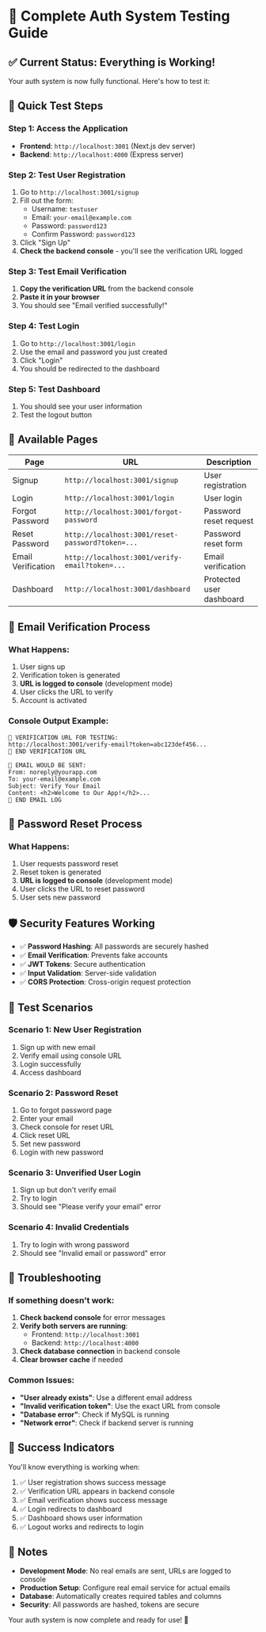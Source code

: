 # 🧪 Complete Auth System Testing Guide

## ✅ Current Status: Everything is Working!

Your auth system is now fully functional. Here's how to test it:

## 🚀 Quick Test Steps

### Step 1: Access the Application
- **Frontend**: `http://localhost:3001` (Next.js dev server)
- **Backend**: `http://localhost:4000` (Express server)

### Step 2: Test User Registration
1. Go to `http://localhost:3001/signup`
2. Fill out the form:
   - Username: `testuser`
   - Email: `your-email@example.com`
   - Password: `password123`
   - Confirm Password: `password123`
3. Click "Sign Up"
4. **Check the backend console** - you'll see the verification URL logged

### Step 3: Test Email Verification
1. **Copy the verification URL** from the backend console
2. **Paste it in your browser**
3. You should see "Email verified successfully!"

### Step 4: Test Login
1. Go to `http://localhost:3001/login`
2. Use the email and password you just created
3. Click "Login"
4. You should be redirected to the dashboard

### Step 5: Test Dashboard
1. You should see your user information
2. Test the logout button

## 🔗 Available Pages

| Page | URL | Description |
|------|-----|-------------|
| Signup | `http://localhost:3001/signup` | User registration |
| Login | `http://localhost:3001/login` | User login |
| Forgot Password | `http://localhost:3001/forgot-password` | Password reset request |
| Reset Password | `http://localhost:3001/reset-password?token=...` | Password reset form |
| Email Verification | `http://localhost:3001/verify-email?token=...` | Email verification |
| Dashboard | `http://localhost:3001/dashboard` | Protected user dashboard |

## 📧 Email Verification Process

### What Happens:
1. User signs up
2. Verification token is generated
3. **URL is logged to console** (development mode)
4. User clicks the URL to verify
5. Account is activated

### Console Output Example:
```
🔗 VERIFICATION URL FOR TESTING:
http://localhost:3001/verify-email?token=abc123def456...
🔗 END VERIFICATION URL

📧 EMAIL WOULD BE SENT:
From: noreply@yourapp.com
To: your-email@example.com
Subject: Verify Your Email
Content: <h2>Welcome to Our App!</h2>...
📧 END EMAIL LOG
```

## 🔐 Password Reset Process

### What Happens:
1. User requests password reset
2. Reset token is generated
3. **URL is logged to console** (development mode)
4. User clicks the URL to reset password
5. User sets new password

## 🛡️ Security Features Working

- ✅ **Password Hashing**: All passwords are securely hashed
- ✅ **Email Verification**: Prevents fake accounts
- ✅ **JWT Tokens**: Secure authentication
- ✅ **Input Validation**: Server-side validation
- ✅ **CORS Protection**: Cross-origin request protection

## 🎯 Test Scenarios

### Scenario 1: New User Registration
1. Sign up with new email
2. Verify email using console URL
3. Login successfully
4. Access dashboard

### Scenario 2: Password Reset
1. Go to forgot password page
2. Enter your email
3. Check console for reset URL
4. Click reset URL
5. Set new password
6. Login with new password

### Scenario 3: Unverified User Login
1. Sign up but don't verify email
2. Try to login
3. Should see "Please verify your email" error

### Scenario 4: Invalid Credentials
1. Try to login with wrong password
2. Should see "Invalid email or password" error

## 🔧 Troubleshooting

### If something doesn't work:

1. **Check backend console** for error messages
2. **Verify both servers are running**:
   - Frontend: `http://localhost:3001`
   - Backend: `http://localhost:4000`
3. **Check database connection** in backend console
4. **Clear browser cache** if needed

### Common Issues:

- **"User already exists"**: Use a different email address
- **"Invalid verification token"**: Use the exact URL from console
- **"Database error"**: Check if MySQL is running
- **"Network error"**: Check if backend server is running

## 🎉 Success Indicators

You'll know everything is working when:

1. ✅ User registration shows success message
2. ✅ Verification URL appears in backend console
3. ✅ Email verification shows success message
4. ✅ Login redirects to dashboard
5. ✅ Dashboard shows user information
6. ✅ Logout works and redirects to login

## 📝 Notes

- **Development Mode**: No real emails are sent, URLs are logged to console
- **Production Setup**: Configure real email service for actual emails
- **Database**: Automatically creates required tables and columns
- **Security**: All passwords are hashed, tokens are secure

Your auth system is now complete and ready for use! 🚀 